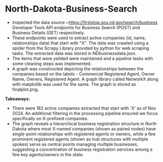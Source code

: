 # North-Dakota-Business-Search

-  Inspected the data source ~https://firststop.sos.nd.gov/search/business Developer Tools
   API endpoints for Business Search (POST) and Business Details (GET) respectively.
-  These endpoints were used to extract active companies (id, name, relationships data) that start with "X". The data was crawled using a spider from the Scrapy Library provided by python for web scraping tasks. The extracted data was stored in NDbusinessdata.json.
-  The items that were yeilded were maintained and a pipeline tasks with some cleaning steps was implemented.
-  A graph was constructed depicting the relationships between the companies based on the labels - Commercial Registered Agent, Owner Name, Owners, Registered Agent. A graph library called NetworkX along with matplotlib was used for the same. The graph is stored as finalplot.png.

**Takeaways:**
- There were 182 active companies extracted that start with 'X' as of Nov 2024. An additional filtering in the processing pipeline ensured we focus specifically on X-prefixed companies.
- The graph reveals a hierarchical business registration structure in North Dakota where most X-named companies (shown as paired nodes) have single-point relationships with registered agents or owners, while a few prominent registered agents (shown as hub structures with multiple spokes) serve as central points managing multiple businesses, suggesting a concentration of business registration services among a few key agents/owners in the state.
